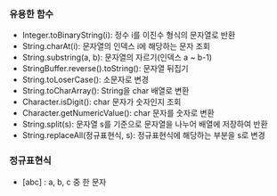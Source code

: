 ### 유용한 함수
- Integer.toBinaryString(i): 정수 i를 이진수 형식의 문자열로 반환
- String.charAt(i): 문자열의 인덱스 i에 해당하는 문자 조회
- String.substring(a, b): 문자열의 자르기(인덱스 a ~ b-1)
- StringBuffer.reverse().toString(): 문자열 뒤집기
- String.toLoserCase(): 소문자로 변경
- String.toCharArray(): String을 char 배열로 변환
- Character.isDigit(): char 문자가 숫자인지 조회 
- Character.getNumericValue(): char 문자를 숫자로 변환
- String.split(s): 문자열 s를 기준으로 문자열을 나누어 배열에 저장하여 반환
- String.replaceAll(정규표현식, s): 정규표현식에 해당하는 부분을 s로 변경

### 정규표현식
- [abc] : a, b, c 중 한 문자
